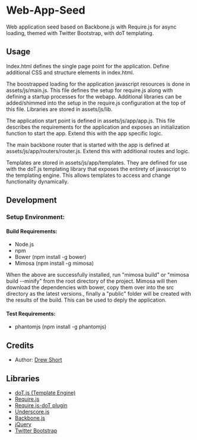 Web-App-Seed
============

Web application seed based on Backbone.js with Require.js for async loading, themed with Twitter Bootstrap, with doT templating. 

Usage
-----

Index.html defines the single page point for the application. Define additional CSS and structure elements in index.html.  

The boostrapped loading for the application javascript resources is done in assets/js/main.js. This file defines the setup for require.js along with defining a startup processes for the webapp. Additional libraries can be added/shimmed into the setup in the require.js configuration at the top of this file. Libraries are stored in assets/js/lib.  

The application start point is defined in assets/js/app/app.js. This file describes the requirements for the application and exposes an initialization function to start the app. Extend this with the app specific logic.  

The main backbone router that is started with the app is defined at assets/js/app/routers/router.js. Extend this with additional routes and logic.  

Templates are stored in assets/js/app/templates. They are defined for use with the doT.js templating library that exposes the entirety of javascript to the templating engine. This allows templates to access and change functionality dynamically.  

Development
-----------

### Setup Environment:

#### Build Requirements:
- Node.js
- npm
- Bower (npm install -g bower)
- Mimosa (npm install -g mimosa)

When the above are successfully installed, run "mimosa build" or "mimosa build --minify" from the root directory of the project. Mimosa will then download the dependencies with bower, copy them over into the src directory as the latest versions., finally a "public" folder will be created with the results of the build. This can be used to deply the application.

#### Test Requirements:
- phantomjs (npm install -g phantomjs)

Credits
-------

- Author: [Drew Short](https://github.com/warricksothr)

Libraries
---------

- [doT.js (Template Engine)](http://olado.github.io/doT/index.html)
- [Require.js](http://requirejs.org/)
- [Require.js-doT plugin](https://github.com/ullmark/requirejs-doT)
- [Underscore.js](http://underscorejs.org/)
- [Backbone.js](http://backbonejs.org/)
- [jQuery](http://jquery.com/)
- [Twitter Bootstrap](http://getbootstrap.com/)
